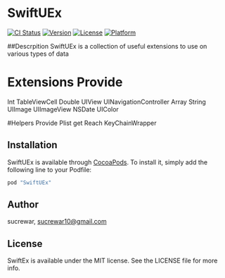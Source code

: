 # SwiftUEx

[![CI Status](http://img.shields.io/travis/sucrewar/SwiftUEx.svg?style=flat)](https://travis-ci.org/sucrewar/SwiftUEx)
[![Version](https://img.shields.io/cocoapods/v/SwiftUEx.svg?style=flat)](http://cocoapods.org/pods/SwiftUEx)
[![License](https://img.shields.io/cocoapods/l/SwiftUEx.svg?style=flat)](http://cocoapods.org/pods/SwiftUEx)
[![Platform](https://img.shields.io/cocoapods/p/SwiftUEx.svg?style=flat)](http://cocoapods.org/pods/SwiftUEx)

##Descrpition 
SwiftUEx is a collection of useful extensions to use on various types of data

# Extensions Provide 
Int
TableViewCell
Double
UIView
UINavigationController 
Array
String
UIImage
UIImageView
NSDate
UIColor

#Helpers Provide
Plist get
Reach
KeyChainWrapper

## Installation

SwiftUEx is available through [CocoaPods](http://cocoapods.org). To install
it, simply add the following line to your Podfile:

```ruby
pod "SwiftUEx"
```

## Author

sucrewar, sucrewar10@gmail.com

## License

SwiftEx is available under the MIT license. See the LICENSE file for more info.
